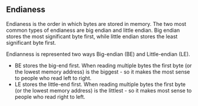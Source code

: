 ## Endianess
Endianess is the order in which bytes are stored in memory. The two most common types of endianess are big endian and little endian. Big endian stores the most significant byte first, while little endian stores the least significant byte first.

Endianness is represented two ways Big-endian (BE) and Little-endian (LE).

- BE stores the big-end first. When reading multiple bytes the first byte (or the lowest memory address) is the biggest - so it makes the most sense to people who read left to right.
- LE stores the little-end first. When reading multiple bytes the first byte (or the lowest memory address) is the littlest -  so it makes most sense to people who read right to left.

